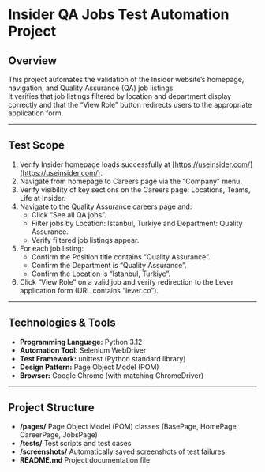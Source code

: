 # Insider QA Jobs Test Automation Project

## Overview
This project automates the validation of the Insider website’s homepage, navigation, and Quality Assurance (QA) job listings.  
It verifies that job listings filtered by location and department display correctly and that the “View Role” button redirects users to the appropriate application form.

---

## Test Scope

1. Verify Insider homepage loads successfully at [https://useinsider.com/](https://useinsider.com/).  
2. Navigate from homepage to Careers page via the “Company” menu.  
3. Verify visibility of key sections on the Careers page: Locations, Teams, Life at Insider.  
4. Navigate to the Quality Assurance careers page and:  
   - Click “See all QA jobs”.  
   - Filter jobs by Location: Istanbul, Turkiye and Department: Quality Assurance.  
   - Verify filtered job listings appear.  
5. For each job listing:  
   - Confirm the Position title contains “Quality Assurance”.  
   - Confirm the Department is “Quality Assurance”.  
   - Confirm the Location is “Istanbul, Turkiye”.  
6. Click “View Role” on a valid job and verify redirection to the Lever application form (URL contains “lever.co”).

---

## Technologies & Tools

- **Programming Language:** Python 3.12  
- **Automation Tool:** Selenium WebDriver  
- **Test Framework:** unittest (Python standard library)  
- **Design Pattern:** Page Object Model (POM)  
- **Browser:** Google Chrome (with matching ChromeDriver)

---

## Project Structure

- **/pages/**           Page Object Model (POM) classes (BasePage, HomePage, CareerPage, JobsPage)  
- **/tests/**           Test scripts and test cases  
- **/screenshots/**     Automatically saved screenshots of test failures  
- **README.md**         Project documentation file
